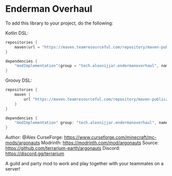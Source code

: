 # Enderman Overhaul

To add this library to your project, do the following:

Kotlin DSL:
```kotlin
repositories {
    maven(url = "https://maven.teamresourceful.com/repository/maven-public/")
}

dependencies {
    "modImplementation"(group = "tech.alexnijjar.endermanoverhaul", name = "endermanoverhaul-$modLoader-$minecraftVersion", version = endermanOverhaulVersion)
}
```

Groovy DSL:
```groovy
repositories {
    maven {
        url "https://maven.teamresourceful.com/repository/maven-public/"
    }
}

dependencies {
    "modImplementation" group: "tech.alexnijjar.endermanoverhaul", name: "endermanoverhaul-$modLoader-$minecraftVersion", version: endermanOverhaulVersion
}
```

Author: @Alex
CurseForge: https://www.curseforge.com/minecraft/mc-mods/argonauts
Modrinth: https://modrinth.com/mod/argonauts
Source: https://github.com/terrarium-earth/argonauts
Discord: https://discord.gg/terrarium

A guild and party mod to work and play together with your teammates on a server! 